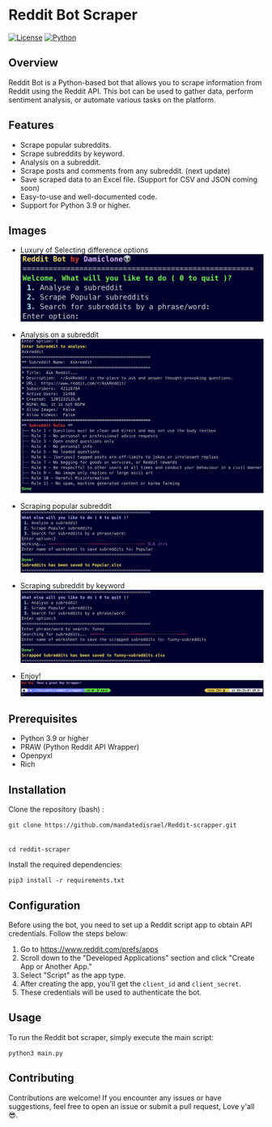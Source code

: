 # Reddit Bot Scraper

[![License](https://img.shields.io/badge/license-MIT-blue.svg)](https://opensource.org/licenses/MIT)
[![Python](https://img.shields.io/badge/python-%3E%3D3.9-blue.svg)](https://www.python.org/downloads/)

## Overview

Reddit Bot  is a Python-based bot that allows you to scrape information from Reddit using the Reddit API. This bot can be used to gather data, perform sentiment analysis, or automate various tasks on the platform.


## Features

- Scrape popular subreddits.
- Scrape subreddits by keyword.
- Analysis on a subreddit.
- Scrape posts and comments from any subreddit. (next update)
- Save scraped data to an Excel file. (Support for CSV and JSON coming soon)
- Easy-to-use and well-documented code.
- Support for Python 3.9 or higher.


## Images
* Luxury of Selecting difference options
!["Luxury of Selecting difference options"](./img/options.png)

* Analysis on a subreddit
!["Analysis on a subreddit"](./img/subreddit-analysis.png)

* Scraping popular subreddit
!["Scraping popular subreddit"](./img/scrape-popular-subreddits.png)

* Scraping subreddit by keyword
!["Scraping subreddit by keyword"](./img/subreddits-by-search.png)

* Enjoy!
!["Enjoy!"](./img/bye.png)




## Prerequisites

- Python 3.9 or higher
- PRAW (Python Reddit API Wrapper)
- Openpyxl
- Rich

## Installation

Clone the repository (bash) :
```
git clone https://github.com/mandatedisrael/Reddit-scrapper.git


cd reddit-scraper

```

Install the required dependencies:

```
pip3 install -r requirements.txt
```

## Configuration
Before using the bot, you need to set up a Reddit script app to obtain API credentials. Follow the steps below:

1. Go to https://www.reddit.com/prefs/apps
2. Scroll down to the "Developed Applications" section and click "Create App or Another App."
3. Select "Script" as the app type.
4. After creating the app, you'll get the `client_id` and `client_secret`.
5. These credentials will be used to authenticate the bot.

## Usage
To run the Reddit bot scraper, simply execute the main script:

```
python3 main.py
```

## Contributing
Contributions are welcome! If you encounter any issues or have suggestions, feel free to open an issue or submit a pull request, Love y'all😎.